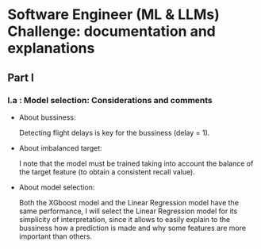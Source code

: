 # Software Engineer (ML & LLMs) Challenge: documentation and explanations

## Part I

### I.a : Model selection: Considerations and comments

- About bussiness:

    Detecting flight delays is key for the bussiness (delay = 1). 

- About imbalanced target:

    I note that the model must be trained taking into account the balance of the target feature (to obtain a consistent recall value).

- About model selection: 

    Both the XGboost model and the Linear Regression model have the same performance, I will select the Linear Regression model for its simplicity of interpretation, since it allows to easily explain to the bussiness how a prediction is made and why some features are more important than others.